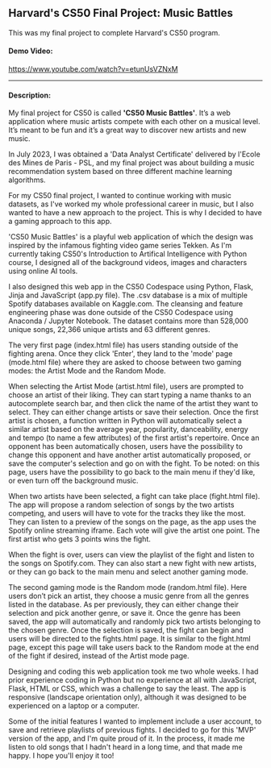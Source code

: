 ## Harvard's CS50 Final Project: Music Battles

This was my final project to complete Harvard's CS50 program.

#### Demo Video:  
https://www.youtube.com/watch?v=etunUsVZNxM

---


#### Description:
My final project for CS50 is called **'CS50 Music Battles'**. It’s a web application where music artists compete with each other on a musical level. It’s meant to be fun and it’s a great way to discover new artists and new music.

In July 2023, I was obtained a 'Data Analyst Certificate' delivered by l'Ecole des Mines de Paris - PSL, and my final project was about building a music recommendation system based on three different machine learning algorithms.

For my CS50 final project, I wanted to continue working with music datasets, as I've worked my whole professional career in music, but I also wanted to have a new approach to the project. This is why I decided to have a gaming approach to this app.

'CS50 Music Battles' is a playful web application of which the design was inspired by the infamous fighting video game series Tekken. As I'm currently taking CS50's Introduction to Artifical Intelligence with Python course, I designed all of the background videos, images and characters using online AI tools.

I also designed this web app in the CS50 Codespace using Python, Flask, Jinja and JavaScript (app.py file). The .csv database is a mix of multiple Spotify databases available on Kaggle.com. The cleansing and feature engineering phase was done outside of the CS50 Codespace using Anaconda / Jupyter Notebook. The dataset contains more than 528,000 unique songs, 22,366 unique artists and 63 different genres.

The very first page (index.html file) has users standing outside of the fighting arena. Once they click 'Enter', they land to the 'mode' page (mode.html file) where they are asked to choose between two gaming modes: the Artist Mode and the Random Mode.

When selecting the Artist Mode (artist.html file), users are prompted to choose an artist of their liking. They can start typing a name thanks to an autocomplete search bar, and then click the name of the artist they want to select. They can either change artists or save their selection. Once the first artist is chosen, a function written in Python will automatically select a similar artist based on the average year, popularity, danceability, energy and tempo (to name a few attributes) of the first artist's repertoire. Once an opponent has been automatically chosen, users have the possibility to change this opponent and have another artist automatically proposed, or save the computer's selection and go on with the fight. To be noted: on this page, users have the possibility to go back to the main menu if they'd like, or even turn off the background music.

When two artists have been selected, a fight can take place (fight.html file). The app will propose a random selection of songs by the two artists competing, and users will have to vote for the tracks they like the most. They can listen to a preview of the songs on the page, as the app uses the Spotify online streaming iframe. Each vote will give the artist one point. The first artist who gets 3 points wins the fight.

When the fight is over, users can view the playlist of the fight and listen to the songs on Spotify.com. They can also start a new fight with new artists, or they can go back to the main menu and select another gaming mode.

The second gaming mode is the Random mode (random.html file). Here users don’t pick an artist, they choose a music genre from all the genres listed in the database. As per previously, they can either change their selection and pick another genre, or save it. Once the genre has been saved, the app will automatically and randomly pick two artists belonging to the chosen genre. Once the selection is saved, the fight can begin and users will be directed to the fights.html page. It is similar to the fight.html page, except this page will take users back to the Random mode at the end of the fight if desired, instead of the Artist mode page.

Designing and coding this web application took me two whole weeks. I had prior experience coding in Python but no experience at all with JavaScript, Flask, HTML or CSS, which was a challenge to say the least. The app is responsive (landscape orientation only), although it was designed to be experienced on a laptop or a computer.

Some of the initial features I wanted to implement include a user account, to save and retrieve playlists of previous fights. I decided to go for this 'MVP' version of the app, and I'm quite proud of it. In the process, it made me listen to old songs that I hadn't heard in a long time, and that made me happy. I hope you'll enjoy it too!
